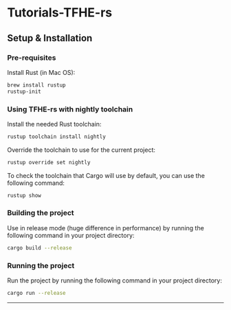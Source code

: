 # Tutorials-TFHE-rs

## Setup & Installation

### Pre-requisites

Install Rust (in Mac OS):

```sh
brew install rustup
rustup-init
```

### Using TFHE-rs with nightly toolchain

Install the needed Rust toolchain:

```sh
rustup toolchain install nightly
```

Override the toolchain to use for the current project:

```sh
rustup override set nightly
```

To check the toolchain that Cargo will use by default, you can use the following command:

```sh
rustup show
```

### Building the project

Use in release mode (huge difference in performance) by running the following command in your project directory:

```sh
cargo build --release
```

### Running the project

Run the project by running the following command in your project directory:

```sh
cargo run --release
```

--------
